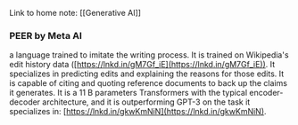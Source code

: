 Link to home note: [[Generative AI]]

### PEER by Meta AI
a language trained to imitate the writing process. It is trained on Wikipedia's edit history data ([https://lnkd.in/gM7Gf_iE](https://lnkd.in/gM7Gf_iE)). It specializes in predicting edits and explaining the reasons for those edits. It is capable of citing and quoting reference documents to back up the claims it generates. It is a 11 B parameters Transformers with the typical encoder-decoder architecture, and it is outperforming GPT-3 on the task it specializes in: [https://lnkd.in/gkwKmNiN](https://lnkd.in/gkwKmNiN).
